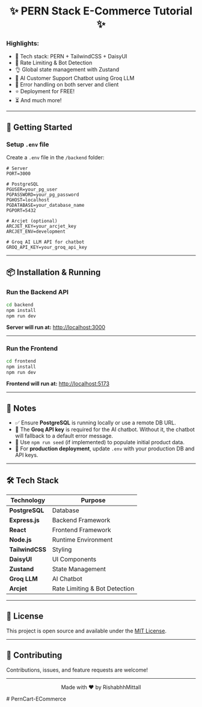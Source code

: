 <h1 align="center">✨ PERN Stack E-Commerce Tutorial ✨</h1>

<!-- ![Demo App](/frontend/public/screenshot-for-readme.png) -->

### Highlights:

- 🌟 Tech stack: PERN + TailwindCSS + DaisyUI  
- 🚀 Rate Limiting & Bot Detection  
- 👌 Global state management with Zustand  
- 🤖 AI Customer Support Chatbot using Groq LLM  
- 🐞 Error handling on both server and client  
- ⭐ Deployment for FREE!  
- ⏳ And much more!

---

## 🚀 Getting Started

### Setup `.env` file

Create a `.env` file in the `/backend` folder:

```env
# Server
PORT=3000

# PostgreSQL
PGUSER=your_pg_user
PGPASSWORD=your_pg_password
PGHOST=localhost
PGDATABASE=your_database_name
PGPORT=5432

# Arcjet (optional)
ARCJET_KEY=your_arcjet_key
ARCJET_ENV=development

# Groq AI LLM API for chatbot
GROQ_API_KEY=your_groq_api_key
```

---

## 📦 Installation & Running

### Run the Backend API

```bash
cd backend
npm install
npm run dev
```

**Server will run at:** [http://localhost:3000](http://localhost:3000)

---

### Run the Frontend

```bash
cd frontend
npm install
npm run dev
```

**Frontend will run at:** [http://localhost:5173](http://localhost:5173)

---

## 📝 Notes

- ✅ Ensure **PostgreSQL** is running locally or use a remote DB URL.
- 🔑 The **Groq API key** is required for the AI chatbot. Without it, the chatbot will fallback to a default error message.
- 🌱 Use `npm run seed` (if implemented) to populate initial product data.
- 🚀 For **production deployment**, update `.env` with your production DB and API keys.

---

## 🛠️ Tech Stack

| Technology | Purpose |
|------------|---------|
| **PostgreSQL** | Database |
| **Express.js** | Backend Framework |
| **React** | Frontend Framework |
| **Node.js** | Runtime Environment |
| **TailwindCSS** | Styling |
| **DaisyUI** | UI Components |
| **Zustand** | State Management |
| **Groq LLM** | AI Chatbot |
| **Arcjet** | Rate Limiting & Bot Detection |

---

## 📄 License

This project is open source and available under the [MIT License](LICENSE).

---

## 🤝 Contributing

Contributions, issues, and feature requests are welcome!

---

<p align="center">Made with ❤️ by RishabhhMittall</p>#   P e r n C a r t - E C o m m e r c e 
 
